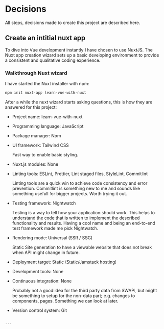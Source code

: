# Decisions

All steps, decisions made to create this project are described here.

## Create an intitial nuxt app

To dive into Vue development instantly I have chosen to use NuxtJS. The Nuxt app creation wizard sets up a basic developing environment to provide a consistent and qualitative coding experience.

### Walkthrough Nuxt wizard

I have started the Nuxt installer with npm:

```bash
npm init nuxt-app learn-vue-with-nuxt
```

After a while the nuxt wizard starts asking questions, this is how they are answered for this project:

- Project name: learn-vue-with-nuxt
- Programming language: JavaScript
- Package manager: Npm
- UI framework: Tailwind CSS

  Fast way to enable basic styling.

- Nuxt.js modules: None

- Linting tools: ESLint, Prettier, Lint staged files, StyleLint, Commitlint

  Linting tools are a quick win to achieve code consistency and error prevention. Commitlint is something new to me and sounds like something usefull for bigger projects. Worth trying it out.

- Testing framework: Nightwatch

  Testing is a way to tell how your application should work. This helps to understand the code that is written to implement the described functionality and results. Having a cool name and being an end-to-end test framework made me pick Nightwatch.

- Rendering mode: Universal (SSR / SSG)

  Static Site generation to have a viewable website that does not break when API might change in future.

- Deployment target: Static (Static/Jamstack hosting)
- Development tools: None
- Continuous integration: None

  Probably not a good idea for the third party data from SWAPI, but might be something to setup for the non-data part; e.g. changes to components, pages. Something we can look at later.

- Version control system: Git


```

---

